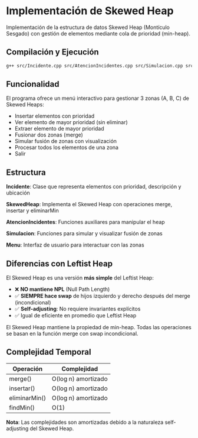 # Implementación de Skewed Heap

Implementación de la estructura de datos Skewed Heap (Montículo Sesgado) con gestión de elementos mediante cola de prioridad (min-heap).

## Compilación y Ejecución
```bash
g++ src/Incidente.cpp src/AtencionIncidentes.cpp src/Simulacion.cpp src/main.cpp -o main.exe && main.exe
```

## Funcionalidad
El programa ofrece un menú interactivo para gestionar 3 zonas (A, B, C) de Skewed Heaps:

- Insertar elementos con prioridad
- Ver elemento de mayor prioridad (sin eliminar)
- Extraer elemento de mayor prioridad
- Fusionar dos zonas (merge)
- Simular fusión de zonas con visualización
- Procesar todos los elementos de una zona
- Salir

## Estructura
**Incidente**: Clase que representa elementos con prioridad, descripción y ubicación

**SkewedHeap**: Implementa el Skewed Heap con operaciones merge, insertar y eliminarMin

**AtencionIncidentes**: Funciones auxiliares para manipular el heap

**Simulacion**: Funciones para simular y visualizar fusión de zonas

**Menu**: Interfaz de usuario para interactuar con las zonas

## Diferencias con Leftist Heap
El Skewed Heap es una versión **más simple** del Leftist Heap:

- ❌ **NO mantiene NPL** (Null Path Length)
- ✅ **SIEMPRE hace swap** de hijos izquierdo y derecho después del merge (incondicional)
- ✅ **Self-adjusting**: No requiere invariantes explícitos
- ✅ Igual de eficiente en promedio que Leftist Heap

El Skewed Heap mantiene la propiedad de min-heap. Todas las operaciones se basan en la función merge con swap incondicional.

## Complejidad Temporal
| Operación | Complejidad |
|-----------|-------------|
| merge() | O(log n) amortizado |
| insertar() | O(log n) amortizado |
| eliminarMin() | O(log n) amortizado |
| findMin() | O(1) |

**Nota**: Las complejidades son amortizadas debido a la naturaleza self-adjusting del Skewed Heap.
